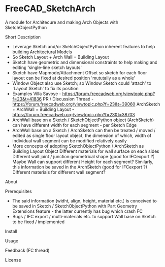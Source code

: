 # FreeCAD_SketchArch
A module for Architecure and making Arch Objects with SketchObjectPython


Short Description

- Leverage Sketch and/or SketchObjectPython inherent features to help building Architectural Models
- So Sketch Layout + Arch Wall = Building Layout
- Sketch have geometric and dimensional constraints to help making and editing 'single-line sketch layouts'
- Sketch have Mapmode/Attachment Offset so sketch for each floor layout can be fixed at desired position 'mututally as a whole'
- Window Object also use Sketch; so Window Sketch could 'attach' to 'Layout Sketch' to fix its position
- Examples
  Villa Savoye - https://forum.freecadweb.org/viewtopic.php?f=23&t=41836
  PR / Discussion Thread - https://forum.freecadweb.org/viewtopic.php?f=23&t=39060
  ArchSketch + ArchWall = Building Layout - https://forum.freecadweb.org/viewtopic.php?f=23&t=38703
- ArchWall base on a Sketch / SketchObjectPython object (ArchSketch) can have different width for each segment - per Sketch Edge
- ArchWall base on a Sketch / ArchSketch can then be treated / moved / edited as single floor layout object, the dimension of which, width of individual wall segment can be modified relatively easily
- More concepts of adopting SketchObjectPython / ArchSketch as Building Layout Object
  Different materials for wall surface on each sides
  Different wall joint / junction geometrical shape
  (good for IFCexport ?) Maybe Wall can support different Height for each segment? Similarly, this information be saved in the ArchSketch
  (good for IFCexport ?) Different materials for different wall segment?


About


Prerequisites
- The said information (widht, align, height, material etc.) is conceived to be saved in Sketch / SketchObjectPython with Part Geometry Extensions feature - the latter currently has bug which crash FC
- Bugs / IFC export / multi-materials etc. to support Wall base on Sketch to be fixed / implemented


Install


Usage


Feedback
(FC thread)


License

